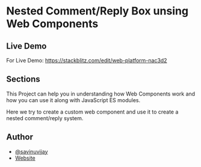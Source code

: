 # Nested Comment/Reply Box unsing Web Components

## Live Demo

For Live Demo: https://stackblitz.com/edit/web-platform-nac3d2

## Sections

This Project can help you in understanding how Web Components work and how you can use it along with JavaScript ES modules.

Here we try to create a custom <comment-box> web component and use it to create a nested comment/reply system.

## Author

-   [@savinuvijay](https://github.com/savinuvijay)
-   [Website](https://www.savinuvijay.com)
